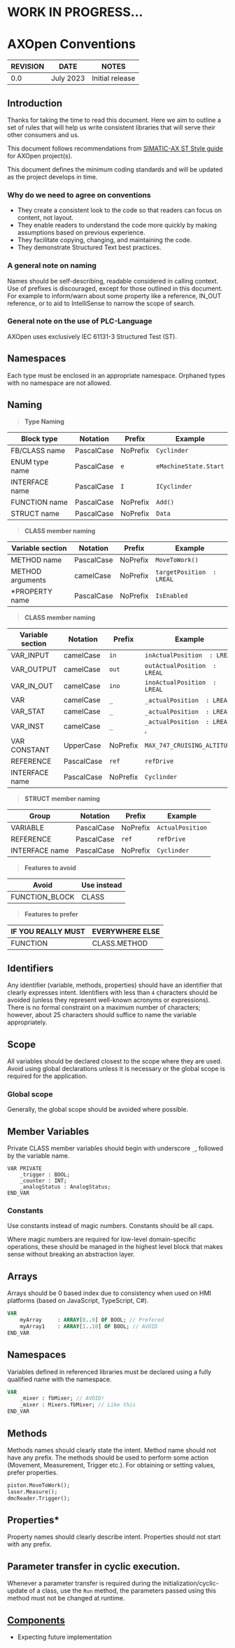 # WORK IN PROGRESS...

# AXOpen Conventions

| REVISION | DATE       | NOTES                 |
|----------|------------|-----------------------|
| 0.0      | July 2023 | Initial release       |



## Introduction

Thanks for taking the time to read this document. Here we aim to outline a set of rules that will help us write consistent libraries that will serve their other consumers and us.

This document follows recommendations from [SIMATIC-AX ST Style guide](https://console.simatic-ax.siemens.io/docs/st-styleguide) for AXOpen project(s).

This document defines the minimum coding standards and will be updated as the project develops in time.

### Why do we need to agree on conventions

* They create a consistent look to the code so that readers can focus on content, not layout.
* They enable readers to understand the code more quickly by making assumptions based on previous experience.
* They facilitate copying, changing, and maintaining the code.
* They demonstrate Structured Text best practices.

### A general note on naming

Names should be self-describing, readable considered in calling context. Use of prefixes is discouraged, except for those outlined in this document. For example to inform/warn about some property like a reference, IN_OUT reference, or to aid to IntelliSense to narrow the scope of search.

### General note on the use of PLC-Language

AXOpen uses exclusively IEC 61131-3 Structured Test (ST).

## Namespaces

Each type must be enclosed in an appropriate namespace. Orphaned types with no namespace are not allowed.

## Naming 

> **Type Naming**


|   Block type   |  Notation  |  Prefix  |          Example          |
| -------------- | ---------- | -------- | ------------------------- |
| FB/CLASS name  | PascalCase | NoPrefix | ```Cyclinder```           |
| ENUM type name | PascalCase | ```e```  | ```eMachineState.Start``` |
| INTERFACE name | PascalCase | ```I```  | ```ICyclinder```          |
| FUNCTION name  | PascalCase | NoPrefix | ```Add()```               |
| STRUCT name    | PascalCase | NoPrefix | ```Data```                |



> **CLASS member naming**

| Variable section | Notation   | Prefix   | Example                       |
|------------------|------------|----------|-------------------------------|
| METHOD name      | PascalCase | NoPrefix | ```MoveToWork()```            |
| METHOD arguments | camelCase  | NoPrefix | ```targetPosition  : LREAL``` |
| *PROPERTY name    | PascalCase | NoPrefix | ```IsEnabled```               | 



> **CLASS member naming**

| Variable section | Notation   | Prefix    | Example                          |
|------------------|------------|-----------|----------------------------------|
| VAR_INPUT        | camelCase  | ```in```  | ```inActualPosition  : LREAL```  |
| VAR_OUTPUT       | camelCase  | ```out``` | ```outActualPosition  : LREAL``` |
| VAR_IN_OUT       | camelCase  | ```ino``` | ```inoActualPosition  : LREAL``` |
| VAR              | camelCase  | ```_```   | ```_actualPosition  : LREAL```,  |
| VAR_STAT         | camelCase  | ```_```   | ```_actualPosition  : LREAL```,  |
| VAR_INST         | camelCase  | ```_```   | ```_actualPosition  : LREAL``` , |
| VAR CONSTANT     | UpperCase  | NoPrefix  | ```MAX_747_CRUISING_ALTITUDE```  |
| REFERENCE        | PascalCase | ```ref``` | ```refDrive```                   |
| INTERFACE name   | PascalCase | NoPrefix  | ```Cyclinder```                  |


> **STRUCT member naming**

| Group          | Notation   | Prefix    | Example              |
|----------------|------------|-----------|----------------------|
| VARIABLE       | PascalCase | NoPrefix  | ```ActualPosition``` |
| REFERENCE      | PascalCase | ```ref``` | ```refDrive```       |
| INTERFACE name | PascalCase | NoPrefix  | ```Cyclinder```      |

> **Features to avoid**

|     Avoid      | Use instead |
| -------------- | ----------- |
| FUNCTION_BLOCK | CLASS       |


> **Features to prefer**

| IF YOU REALLY MUST | EVERYWHERE ELSE |
| ------------------ | --------------- |
| FUNCTION           | CLASS.METHOD    |


## Identifiers

Any identifier (variable, methods, properties) should have an identifier that clearly expresses intent. Identifiers with less than ```4``` characters should be avoided (unless they represent well-known acronyms or expressions). There is no formal constraint on a maximum number of characters; however, about 25 characters should suffice to name the variable appropriately.

## Scope

All variables should be declared closest to the scope where they are used. Avoid using global declarations unless it is necessary or the global scope is required for the application.

### Global scope

Generally, the global scope should be avoided where possible.

## Member Variables

Private CLASS member variables should begin with underscore ```_```, followed by the variable name.

~~~ iecst
VAR PRIVATE
    _trigger : BOOL;
    _counter : INT;
    _analogStatus : AnalogStatus;
END_VAR
~~~

### Constants

Use constants instead of magic numbers. Constants should be all caps. 

Where magic numbers are required for low-level domain-specific operations, these should be managed in the highest level block that makes sense without breaking an abstraction layer. 

## Arrays

Arrays should be 0 based index due to consistency when used on HMI platforms (based on JavaScript, TypeScript, C#).

~~~ PASCAL
VAR
    myArray     : ARRAY[0..9] OF BOOL; // Prefered
    myArray1    : ARRAY[1..10] OF BOOL; // AVOID
END_VAR
~~~

## Namespaces

Variables defined in referenced libraries must be declared using a fully qualified name with the namespace.

~~~ Pascal
VAR
    _mixer : fbMixer; // AVOID!
    _mixer : Mixers.fbMixer; // Like this
END_VAR
~~~

## Methods

Methods names should clearly state the intent. Method name should not have any prefix. The methods should be used to perform some action (Movement, Measurement, Trigger etc.). For obtaining or setting values, prefer properties.

```Pascal
piston.MoveToWork();
laser.Measure();
dmcReader.Trigger();
```

## Properties*

Property names should clearly describe intent. Properties should not start with any prefix. 

## Parameter transfer in cyclic execution.

Whenever a parameter transfer is required during the initialization/cyclic-update of a class, use the ```Run``` method, the parameters passed using this method  must not be changed at runtime.

[Components](components.md)
----
* Expecting future implementation